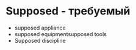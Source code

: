 # Supposed - требуемый

- supposed appliance
- supposed equipmentsupposed tools
- Supposed discipline
